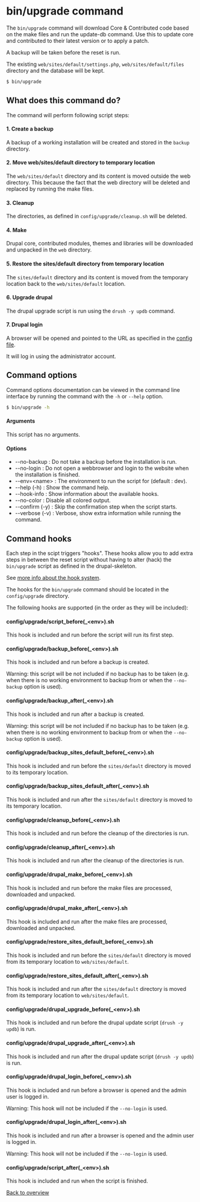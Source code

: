 # bin/upgrade command
The `bin/upgrade` command will download Core & Contributed code based on the
make files and run the update-db command. Use this to update core and
contributed to their latest version or to apply a patch.

A backup will be taken before the reset is run.

The existing `web/sites/default/settings.php`, `web/sites/default/files`
directory and the database will be kept.

```bash
$ bin/upgrade
```



## What does this command do?
The command will perform following script steps:

#### 1. Create a backup
A backup of a working installation will be created and stored in the `backup`
directory.

#### 2. Move web/sites/default directory to temporary location
The `web/sites/default` directory and its content is moved outside the web
directory. This because the fact that the web directory will be deleted and
replaced by running the make files.

#### 3. Cleanup
The directories, as defined in `config/upgrade/cleanup.sh` will be deleted.

#### 4. Make
Drupal core, contributed modules, themes and libraries will be downloaded and
unpacked in the `web` directory.

#### 5. Restore the sites/default directory from temporary location
The `sites/default` directory and its content is moved from the temporary
location back to the `web/sites/default` location.

#### 6. Upgrade drupal
The drupal upgrade script is run using the `drush -y updb` command.

#### 7. Drupal login
A browser will be opened and pointed to the URL as specified in the
[config file][link-config-config].

It will log in using the administrator account.



## Command options
Command options documentation can be viewed in the command line interface by
running the command with the `-h` or `--help` option.

```bash
$ bin/upgrade -h
```

#### Arguments
This script has no arguments.

#### Options
- --no-backup : Do not take a backup before the installation is run.
- --no-login : Do not open a webbrowser and login to the website when the
  installation is finished.
- --env=\<name\> : The environment to run the script for (default : dev).
- --help (-h) : Show the command help.
- --hook-info : Show information about the available hooks.
- --no-color : Disable all colored output.
- --confirm (-y) : Skip the confirmation step when the script starts.
- --verbose (-v) : Verbose, show extra information while running the command.



## Command hooks
Each step in the scipt triggers "hooks". These hooks allow you to add extra
steps in between the reset script without having to alter (hack) the
`bin/upgrade` script as defined in the drupal-skeleton.

See [more info about the hook system][link-hooks].

The hooks for the `bin/upgrade` command should be located in the
`config/upgrade` directory.

The following hooks are supported (in the order as they will be included):


#### config/upgrade/script_before(_\<env\>).sh
This hook is included and run before the script will run its first step.

#### config/upgrade/backup_before(_\<env\>).sh
This hook is included and run before a backup is created.

Warning: this script will be not included if no backup has to be taken (e.g.
when there is no working environment to backup from or when the `--no-backup`
option is used).

#### config/upgrade/backup_after(_\<env\>).sh
This hook is included and run after a backup is created.

Warning: this script will be not included if no backup has to be taken (e.g.
when there is no working environment to backup from or when the `--no-backup`
option is used).

#### config/upgrade/backup_sites_default_before(_\<env\>).sh
This hook is included and run before the `sites/default` directory is moved to
its temporary location.

#### config/upgrade/backup_sites_default_after(_\<env\>).sh
This hook is included and run after the `sites/default` directory is moved to
its temporary location.

#### config/upgrade/cleanup_before(_\<env\>).sh
This hook is included and run before the cleanup of the directories is run.

#### config/upgrade/cleanup_after(_\<env\>).sh
This hook is included and run after the cleanup of the directories is run.

#### config/upgrade/drupal_make_before(_\<env\>).sh
This hook is included and run before the make files are processed, downloaded
and unpacked.

#### config/upgrade/drupal_make_after(_\<env\>).sh
This hook is included and run after the make files are processed, downloaded
and unpacked.

#### config/upgrade/restore_sites_default_before(_\<env\>).sh
This hook is included and run before the `sites/default` directory is moved from
its temporary location to `web/sites/default`.

#### config/upgrade/restore_sites_default_after(_\<env\>).sh
This hook is included and run after the `sites/default` directory is moved from
its temporary location to `web/sites/default`.

#### config/upgrade/drupal_upgrade_before(_\<env\>).sh
This hook is included and run before the drupal update script (`drush -y updb`)
is run.

#### config/upgrade/drupal_upgrade_after(_\<env\>).sh
This hook is included and run after the drupal update script (`drush -y updb`)
is run.

#### config/upgrade/drupal_login_before(_\<env\>).sh
This hook is included and run before a browser is opened and the admin user is
logged in.

Warning: This hook will not be included if the `--no-login` is used.

#### config/upgrade/drupal_login_after(_\<env\>).sh
This hook is included and run after a browser is opened and the admin user is
logged in.

Warning: This hook will not be included if the `--no-login` is used.

#### config/upgrade/script_after(_\<env\>).sh
This hook is included and run when the script is finished.



[Back to overview][link-overview]



[link-config-config]: config-config.md
[link-hooks]: hooks.md

[link-overview]: README.md
